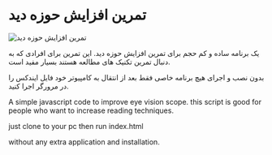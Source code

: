 # تمرین افزایش حوزه دید
 ![تمرین افزایش حوزه دید](https://lh3.googleusercontent.com/lKqi6_QXFRuS3mZWXtqeNrU9s7vMpHKui1rxwz1wmmjtyBggNDjIvg9z07AS7FW2NxEcra0Iy39wMI_W0hSnS3TvWN5uYw4sKtosZxgctQy_n7iAMoZTKDC9Gv3O8_c_nBZEW2HWWA=w636-h587-no)

 یک برنامه ساده و کم حجم برای تمرین افزایش حوزه دید.
 این تمرین برای افرادی که به دنبال تمرین تکنیک های مطالعه هستند بسیار مفید است.

بدون نصب و اجرای هیچ برنامه خاصی فقط بعد از انتقال به کامپیوتر خود فایل ایندکس را در مرورگر اجرا کنید.

A simple javascript code to improve eye vision scope.
this script is good for people who want to increase reading techniques.

just clone to your pc then run index.html 

without any extra application and installation.

